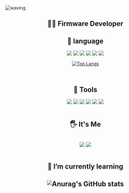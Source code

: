 ![waving](https://capsule-render.vercel.app/api?type=waving&height=200&text=yu-jun&fontAlign=40&fontAlignY=40&color=gradient)

<div align="center">
  <h2>
    👨‍💻 Firmware Developer
    <h2/>
</div>
<h2 align="center">
  📝 language
</h2>

<div align="center">
  <img src="https://img.shields.io/badge/html5-E34F26?style=for-the-badge&logo=html5&logoColor=white">
  <img src="https://img.shields.io/badge/css3-1572B6?style=for-the-badge&logo=css3&logoColor=white">
  <img src="https://img.shields.io/badge/javascript-F7DF1E?style=for-the-badge&logo=javascript&logoColor=white">
  <img src="https://img.shields.io/badge/c-A8B9CC?style=for-the-badge&logo=c&logoColor=white">
  <img src="https://img.shields.io/badge/c++-00599C?style=for-the-badge&logo=cplusplus&logoColor=white">
  <img src="https://img.shields.io/badge/python-3776AB?style=for-the-badge&logo=python&logoColor=white">
  <div align="center">

  [![Top Langs](https://github-readme-stats.vercel.app/api/top-langs/?username=jjojun&layout=compact)](https://github.com/downpour07/github-readme-stats)
</div>
</div>
<br/>
<h2 align="center">
  🔨 Tools
</h2>
<div align="center">
  <img src="https://img.shields.io/badge/git-F05032?style=for-the-badge&logo=git&logoColor=white">
  <img src="https://img.shields.io/badge/gitkraken-179287?style=for-the-badge&logo=gitkraken&logoColor=white">
  <img src="https://img.shields.io/badge/github-181717?style=for-the-badge&logo=github&logoColor=white">
  <img src="https://img.shields.io/badge/notion-000000?style=for-the-badge&logo=notion&logoColor=white">
  <img src="https://img.shields.io/badge/figma-F24E1E?style=for-the-badge&logo=figma&logoColor=white">
  <img src="https://img.shields.io/badge/arduino-00878F?style=for-the-badge&logo=arduino&logoColor=white">
</div>
<br/>
<h2 align="center">
🖐️ It's Me
</h2>
<br/>
<div align="center">
  <a href="mailto:dmddkslek0@gmail.com"><img src="https://img.shields.io/badge/Gmail-D14836?style=for-the-badge&logo=gmail&logoColor=white&link=mailto:dmddkslek00@gmail.com"/></a>
  <a href="https://www.instagram.com/dbwnsx_"><img src="https://img.shields.io/badge/Instagram-%23E4405F.svg?style=for-the-badge&logo=Instagram&logoColor=white&link=https://www.instagram.com/dbwnsx_"/></a>
</div>
<div align="center">
<br/>
<h2 align="center">
  🌱 I’m currently learning
  <h2/>
<!--
**jjojun/jjojun** is a ✨ _special_ ✨ repository because its `README.md` (this file) appears on your GitHub profile.
Here are some ideas to get you started:
- 🔭 I’m currently working on ...
- 🌱 I’m currently learning ...
- 👯 I’m looking to collaborate on ...
- 🤔 I’m looking for help with ...
- 💬 Ask me about ...
- 📫 How to reach me: ...
- 😄 Pronouns: ...
- ⚡ Fun fact: ...
-->
<div align="center">

  ![Anurag's GitHub stats](https://github-readme-stats.vercel.app/api?username=jjojun&show_icons=true&theme=radical)
</div>

